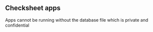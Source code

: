 ## Checksheet apps
Apps cannot be running without the database file which is private and confidential
